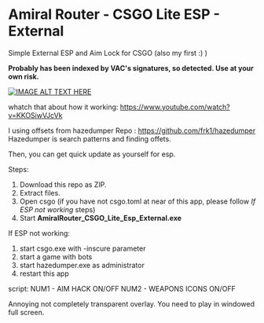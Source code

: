# Amiral Router - CSGO Lite ESP - External
Simple External ESP and Aim Lock for CSGO (also my first :) )

**Probably has been indexed by VAC's signatures, so detected. Use at your own risk.**
 
[![IMAGE ALT TEXT HERE](https://raw.githubusercontent.com/atiksoftware/csgo_esp_external_source_code/master/Screenshot_1.jpg)](https://www.youtube.com/watch?v=KKOSiwVJcVk)

whatch that about how it working:
https://www.youtube.com/watch?v=KKOSiwVJcVk

I using offsets from hazedumper
Repo : https://github.com/frk1/hazedumper
Hazedumper is search patterns and finding offets.

Then, you can get quick update as yourself for esp. 

Steps:
1. Download this repo as ZIP.
2. Extract files.
3. Open csgo
(if you have not csgo.toml at near of this app, please follow *If ESP not working* steps)
4. Start **AmiralRouter_CSGO_Lite_Esp_External.exe**

If ESP not working:
1. start csgo.exe with -inscure parameter
2. start a game with bots
3. start hazedumper.exe as administrator
4. restart this app

script:
NUM1 - AIM HACK ON/OFF
NUM2 - WEAPONS ICONS ON/OFF

Annoying not completely transparent overlay.
You need to play in windowed full screen.
